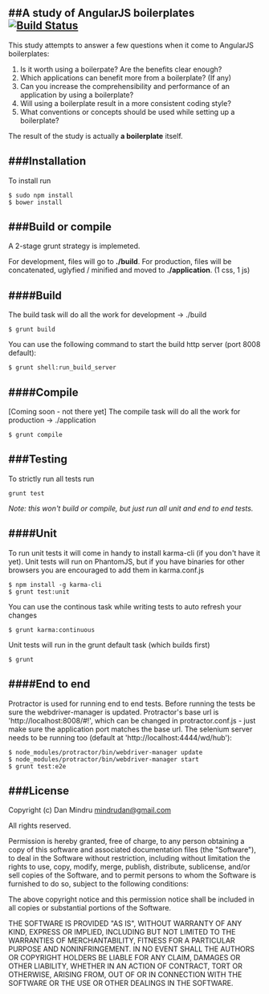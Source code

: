 ##A study of AngularJS boilerplates [![Build Status](https://travis-ci.org/dandaniel/angular-boilerplate-study.svg?branch=master)](https://travis-ci.org/dandaniel/angular-boilerplate-study)
--------------------------

This study attempts to answer a few questions when it come to AngularJS boilerplates:
  1. Is it worth using a boilerpate? Are the benefits clear enough?
  2. Which applications can benefit more from a boilerplate? (If any)
  3. Can you increase the comprehensibility and performance of an application by using a boilerplate?
  4. Will using a boilerplate result in a more consistent coding style?
  5. What conventions or concepts should be used while setting up a boilerplate?

The result of the study is actually **a boilerplate** itself.


###Installation
--------------------------

To install run

```
$ sudo npm install
$ bower install
```

###Build or compile
--------------------------
A 2-stage grunt strategy is implemeted.

For development, files will go to **./build**.
For production, files will be concatenated, uglyfied / minified and moved to **./application**. (1 css, 1 js)



####Build
--------------------------
The build task will do all the work for development -> ./build

```
$ grunt build
```
You can use the following command to start the build http server (port 8008 default):

```
$ grunt shell:run_build_server
```


####Compile
--------------------------
[Coming soon - not there yet]
The compile task will do all the work for production -> ./application

```
$ grunt compile
```


###Testing
--------------------------
To strictly run all tests run

```
grunt test
```
*Note: this won't build or compile, but just run all unit and end to end tests.*


####Unit
--------------------------
To run unit tests it will come in handy to install karma-cli (if you don't have it yet).
Unit tests will run on PhantomJS, but if you have binaries for other browsers you are encouraged to add them in karma.conf.js

```
$ npm install -g karma-cli
$ grunt test:unit
```

You can use the continous task while writing tests to auto refresh your changes

```
$ grunt karma:continuous
```

Unit tests will run in the grunt default task (which builds first)

```
$ grunt
```

####End to end
--------------------------
Protractor is used for running end to end tests. Before running the tests be sure the webdriver-manager is updated.
Protractor's base url is 'http://localhost:8008/#!', which can be changed in protractor.conf.js - just make sure the application port matches the base url.
The selenium server needs to be running too (default at 'http://localhost:4444/wd/hub'):

```
$ node_modules/protractor/bin/webdriver-manager update
$ node_modules/protractor/bin/webdriver-manager start
$ grunt test:e2e
```

###License
--------------------------
Copyright (c) Dan Mindru <mindrudan@gmail.com>

All rights reserved.


Permission is hereby granted, free of charge, to any person obtaining a copy
of this software and associated documentation files (the "Software"), to deal
in the Software without restriction, including without limitation the rights
to use, copy, modify, merge, publish, distribute, sublicense, and/or sell
copies of the Software, and to permit persons to whom the Software is
furnished to do so, subject to the following conditions:

The above copyright notice and this permission notice shall be included in
all copies or substantial portions of the Software.

THE SOFTWARE IS PROVIDED "AS IS", WITHOUT WARRANTY OF ANY KIND, EXPRESS OR
IMPLIED, INCLUDING BUT NOT LIMITED TO THE WARRANTIES OF MERCHANTABILITY,
FITNESS FOR A PARTICULAR PURPOSE AND NONINFRINGEMENT. IN NO EVENT SHALL THE
AUTHORS OR COPYRIGHT HOLDERS BE LIABLE FOR ANY CLAIM, DAMAGES OR OTHER
LIABILITY, WHETHER IN AN ACTION OF CONTRACT, TORT OR OTHERWISE, ARISING FROM,
OUT OF OR IN CONNECTION WITH THE SOFTWARE OR THE USE OR OTHER DEALINGS IN
THE SOFTWARE.